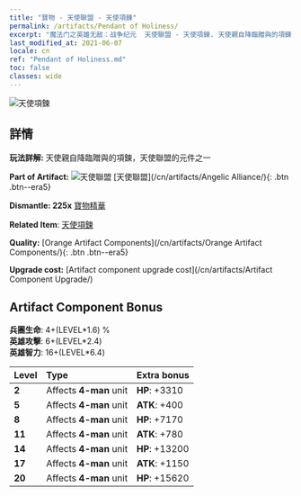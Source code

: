 ```yaml
---
title: "寶物 - 天使聯盟 - 天使項鍊"
permalink: /artifacts/Pendant of Holiness/
excerpt: "魔法门之英雄无敌：战争纪元  天使聯盟 - 天使項鍊. 天使親自降臨贈與的項鍊，天使聯盟的元件之一"
last_modified_at: 2021-06-07
locale: cn
ref: "Pendant of Holiness.md"
toc: false
classes: wide
---
```


 ![天使項鍊](/images/t/artifact_40416.png)



## 詳情

 **玩法詳解:** 天使親自降臨贈與的項鍊，天使聯盟的元件之一

 **Part of Artifact:** ![天使聯盟](/images/t/icon_artifact_41.png) [天使聯盟](/cn/artifacts/Angelic Alliance/){: .btn .btn--era5}

 **Dismantle: 225x** [寶物精華](/cn/Items/con_905/)

 **Related Item**: [天使項鍊](/cn/Items/art_155/)

 **Quality:** [Orange Artifact Components](/cn/artifacts/Orange Artifact Components/){: .btn .btn--era5}

 **Upgrade cost:** [Artifact component upgrade cost](/cn/artifacts/Artifact Component Upgrade/)

## Artifact Component Bonus

  **兵團生命**: 4+(LEVEL\*1.6) %<br/>**英雄攻擊**: 6+(LEVEL\*2.4)<br/>**英雄智力**: 16+(LEVEL\*6.4)

  |  Level  | Type |    Extra bonus  | 
  |:--------|:-----|:----------------| 
  | **2** | Affects **4-man** unit | **HP**: +3310 | 
  | **5** | Affects **4-man** unit | **ATK**: +400 | 
  | **8** | Affects **4-man** unit | **HP**: +7170 | 
  | **11** | Affects **4-man** unit | **ATK**: +780 | 
  | **14** | Affects **4-man** unit | **HP**: +13200 | 
  | **17** | Affects **4-man** unit | **ATK**: +1150 | 
  | **20** | Affects **4-man** unit | **HP**: +15620 | 
